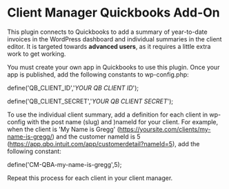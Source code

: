 # Client Manager Quickbooks Add-On

This plugin connects to Quickbooks to add a summary of year-to-date invoices in the WordPress dashboard and individual summaries in the client editor. It is targeted towards **advanced users**, as it requires a little extra work to get working.

You must create your own app in Quickbooks to use this plugin. Once your app is published, add the following constants to wp-config.php:

define('QB_CLIENT_ID','*YOUR QB CLIENT ID*');

define('QB_CLIENT_SECRET','*YOUR QB CLIENT SECRET*');

To use the individual client summary, add a definition for each client in wp-config with the post name (slug) and )nameId for your client. For example, when the client is 'My Name is Gregg' (https://yoursite.com/clients/my-name-is-gregg/) and the customer nameId is 5 (https://app.qbo.intuit.com/app/customerdetail?nameId=5), add the following constant:

define('CM-QBA-my-name-is-gregg',5);

Repeat this process for each client in your client manager.

